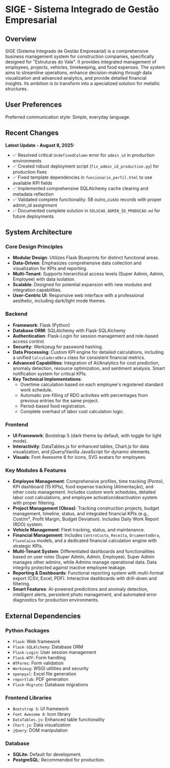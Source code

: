 # SIGE - Sistema Integrado de Gestão Empresarial

## Overview

SIGE (Sistema Integrado de Gestão Empresarial) is a comprehensive business management system for construction companies, specifically designed for "Estruturas do Vale". It provides integrated management of employees, projects, vehicles, timekeeping, and food expenses. The system aims to streamline operations, enhance decision-making through data visualization and advanced analytics, and provide detailed financial insights. Its ambition is to transform into a specialized solution for metallic structures.

## User Preferences

Preferred communication style: Simple, everyday language.

## Recent Changes

**Latest Update - August 8, 2025:**
- ✅ Resolved critical `UndefinedColumn` error for `admin_id` in production environments
- ✅ Created robust deployment script (`fix_admin_id_production.py`) for production fixes
- ✅ Fixed template dependencies in `funcionario_perfil.html` to use available KPI fields
- ✅ Implemented comprehensive SQLAlchemy cache clearing and metadata reflection
- ✅ Validated complete functionality: 58 outro_custo records with proper admin_id assignment
- ✅ Documented complete solution in `SOLUCAO_ADMIN_ID_PRODUCAO.md` for future deployments

## System Architecture

### Core Design Principles
- **Modular Design**: Utilizes Flask Blueprints for distinct functional areas.
- **Data-Driven**: Emphasizes comprehensive data collection and visualization for KPIs and reporting.
- **Multi-Tenant**: Supports hierarchical access levels (Super Admin, Admin, Employee) with data isolation.
- **Scalable**: Designed for potential expansion with new modules and integration capabilities.
- **User-Centric UI**: Responsive web interface with a professional aesthetic, including dark/light mode themes.

### Backend
- **Framework**: Flask (Python)
- **Database ORM**: SQLAlchemy with Flask-SQLAlchemy
- **Authentication**: Flask-Login for session management and role-based access control.
- **Security**: Werkzeug for password hashing.
- **Data Processing**: Custom KPI engine for detailed calculations, including a unified `CalculadoraObra` class for consistent financial metrics.
- **Advanced Capabilities**: Integration of AI/Analytics for cost prediction, anomaly detection, resource optimization, and sentiment analysis. Smart notification system for critical KPIs.
- **Key Technical Implementations**:
    - Overtime calculation based on each employee's registered standard work schedule.
    - Automatic pre-filling of RDO activities with percentages from previous entries for the same project.
    - Period-based food registration.
    - Complete overhaul of labor cost calculation logic.

### Frontend
- **UI Framework**: Bootstrap 5 (dark theme by default, with toggle for light mode).
- **Interactivity**: DataTables.js for enhanced tables, Chart.js for data visualization, and jQuery/Vanilla JavaScript for dynamic elements.
- **Visuals**: Font Awesome 6 for icons, SVG avatars for employees.

### Key Modules & Features
- **Employee Management**: Comprehensive profiles, time tracking (Ponto), KPI dashboard (15 KPIs), food expense tracking (Alimentação), and other costs management. Includes custom work schedules, detailed labor cost calculations, and employee activation/deactivation system with proper filtering.
- **Project Management (Obras)**: Tracking construction projects, budget management, timeline, status, and integrated financial KPIs (e.g., Cost/m², Profit Margin, Budget Deviation). Includes Daily Work Report (RDO) system.
- **Vehicle Management**: Fleet tracking, status, and maintenance.
- **Financial Management**: Includes `CentroCusto`, `Receita`, `OrcamentoObra`, `FluxoCaixa` models, and a dedicated financial calculation engine with strategic KPIs.
- **Multi-Tenant System**: Differentiated dashboards and functionalities based on user roles (Super Admin, Admin, Employee). Super Admin manages other admins, while Admins manage operational data. Data integrity protected against inactive employee leakage.
- **Reporting & Dashboards**: Functional reporting system with multi-format export (CSV, Excel, PDF). Interactive dashboards with drill-down and filtering.
- **Smart Features**: AI-powered predictions and anomaly detection, intelligent alerts, persistent photo management, and automated error diagnostics for production environments.

## External Dependencies

### Python Packages
- `Flask`: Web framework
- `Flask-SQLAlchemy`: Database ORM
- `Flask-Login`: User session management
- `Flask-WTF`: Form handling
- `WTForms`: Form validation
- `Werkzeug`: WSGI utilities and security
- `openpyxl`: Excel file generation
- `reportlab`: PDF generation
- `Flask-Migrate`: Database migrations

### Frontend Libraries
- `Bootstrap 5`: UI framework
- `Font Awesome 6`: Icon library
- `DataTables.js`: Enhanced table functionality
- `Chart.js`: Data visualization
- `jQuery`: DOM manipulation

### Database
- **SQLite**: Default for development.
- **PostgreSQL**: Recommended for production.
